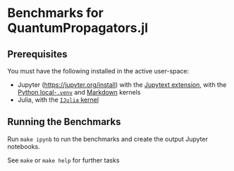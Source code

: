 # Benchmarks for QuantumPropagators.jl


## Prerequisites

You must have the following installed in the active user-space:

* Jupyter (https://jupyter.org/install) with the [Jupytext extension](https://python-poetry.org), with the [Python local-`.venv`](https://github.com/goerz/python-localvenv-kernel) and [Markdown](https://github.com/vatlab/markdown-kernel) kernels
* Julia, with the [`IJulia` kernel](https://github.com/JuliaLang/IJulia.jl)


## Running the Benchmarks

Run `make ipynb` to run the benchmarks and create the output Jupyter notebooks.

See `make` or `make help` for further tasks
